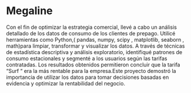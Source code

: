 # Megaline

Con el fin de optimizar la estrategia comercial, llevé a cabo un análisis detallado de los datos de consumo de los clientes de prepago. Utilicé herramientas como Python,( pandas,  numpy, scipy , matplotlib, seaborn , math)para limpiar, transformar y visualizar los datos. A través de técnicas de estadística descriptiva y análisis exploratorio, identifiqué patrones de consumo estacionales y segmenté a los usuarios según las tarifas contratadas. Los resultados obtenidos permitieron concluir que la tarifa “Surf “ era la más rentable para la empresa.Este proyecto demostró la importancia de utilizar los datos para tomar decisiones basadas en evidencia y optimizar la rentabilidad del negocio. 
